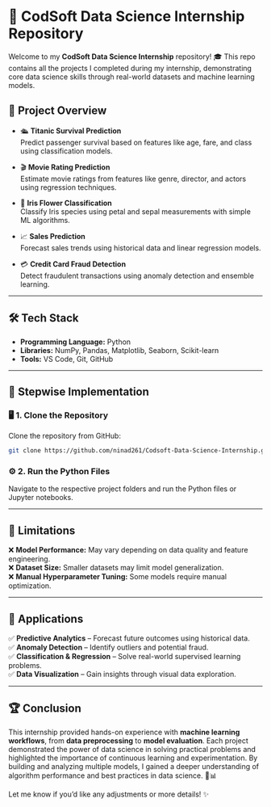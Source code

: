 # 🚀 CodSoft Data Science Internship Repository

Welcome to my **CodSoft Data Science Internship** repository! 🎓 This repo contains all the projects I completed during my internship, demonstrating core data science skills through real-world datasets and machine learning models.

## 📂 Project Overview

- 🛳️ **Titanic Survival Prediction**  
  Predict passenger survival based on features like age, fare, and class using classification models.

- 🎬 **Movie Rating Prediction**  
  Estimate movie ratings from features like genre, director, and actors using regression techniques.

- 🌸 **Iris Flower Classification**  
  Classify Iris species using petal and sepal measurements with simple ML algorithms.

- 📈 **Sales Prediction**  
  Forecast sales trends using historical data and linear regression models.

- 💳 **Credit Card Fraud Detection**  
  Detect fraudulent transactions using anomaly detection and ensemble learning.

---

## 🛠 **Tech Stack**
- **Programming Language:** Python  
- **Libraries:** NumPy, Pandas, Matplotlib, Seaborn, Scikit-learn  
- **Tools:** VS Code, Git, GitHub

---

## 📜 **Stepwise Implementation**

### 🖥 **1. Clone the Repository**
Clone the repository from GitHub:
```bash
git clone https://github.com/ninad261/Codsoft-Data-Science-Internship.git
```

### ⚙ **2. Run the Python Files**
Navigate to the respective project folders and run the Python files or Jupyter notebooks.

---

## 🚧 **Limitations**
❌ **Model Performance:** May vary depending on data quality and feature engineering.  
❌ **Dataset Size:** Smaller datasets may limit model generalization.  
❌ **Manual Hyperparameter Tuning:** Some models require manual optimization.  

---

## 🎯 **Applications**
✅ **Predictive Analytics** – Forecast future outcomes using historical data.  
✅ **Anomaly Detection** – Identify outliers and potential fraud.  
✅ **Classification & Regression** – Solve real-world supervised learning problems.  
✅ **Data Visualization** – Gain insights through visual data exploration.

---

## 🏆 **Conclusion**
This internship provided hands-on experience with **machine learning workflows**, from **data preprocessing** to **model evaluation**. Each project demonstrated the power of data science in solving practical problems and highlighted the importance of continuous learning and experimentation. By building and analyzing multiple models, I gained a deeper understanding of algorithm performance and best practices in data science. 🚀📊

Let me know if you’d like any adjustments or more details! ✨
